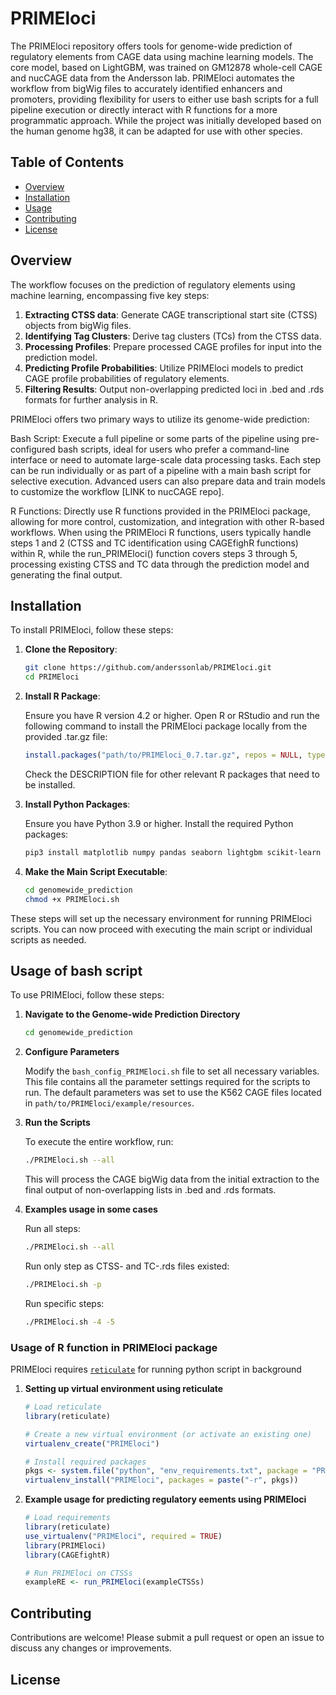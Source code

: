 # PRIMEloci

The PRIMEloci repository offers tools for genome-wide prediction of regulatory elements from CAGE data using machine learning models. The core model, based on LightGBM, was trained on GM12878 whole-cell CAGE and nucCAGE data from the Andersson lab. PRIMEloci automates the workflow from bigWig files to accurately identified enhancers and promoters, providing flexibility for users to either use bash scripts for a full pipeline execution or directly interact with R functions for a more programmatic approach. While the project was initially developed based on the human genome hg38, it can be adapted for use with other species.

## Table of Contents

- [Overview](#overview)
- [Installation](#installation)
- [Usage](#usage)
- [Contributing](#contributing)
- [License](#license)

## Overview

The workflow focuses on the prediction of regulatory elements using machine learning, encompassing five key steps:

1. **Extracting CTSS data**: Generate CAGE transcriptional start site (CTSS) objects from bigWig files.
2. **Identifying Tag Clusters**: Derive tag clusters (TCs) from the CTSS data.
3. **Processing Profiles**: Prepare processed CAGE profiles for input into the prediction model.
4. **Predicting Profile Probabilities**: Utilize PRIMEloci models to predict CAGE profile probabilities of regulatory elements.
5. **Filtering Results**: Output non-overlapping predicted loci in .bed and .rds formats for further analysis in R.

PRIMEloci offers two primary ways to utilize its genome-wide prediction:

Bash Script: Execute a full pipeline or some parts of the pipeline using pre-configured bash scripts, ideal for users who prefer a command-line interface or need to automate large-scale data processing tasks. Each step can be run individually or as part of a pipeline with a main bash script for selective execution. Advanced users can also prepare data and train models to customize the workflow [LINK to nucCAGE repo].

R Functions: Directly use R functions provided in the PRIMEloci package, allowing for more control, customization, and integration with other R-based workflows. When using the PRIMEloci R functions, users typically handle steps 1 and 2 (CTSS and TC identification using CAGEfighR functions) within R, while the run_PRIMEloci() function covers steps 3 through 5, processing existing CTSS and TC data through the prediction model and generating the final output.

## Installation

To install PRIMEloci, follow these steps:

1. **Clone the Repository**:

   ```bash
   git clone https://github.com/anderssonlab/PRIMEloci.git
   cd PRIMEloci
   ```

2. **Install R Package**:

   Ensure you have R version 4.2 or higher. Open R or RStudio and run the following command to install the PRIMEloci package locally from the provided .tar.gz file:

   ```r
   install.packages("path/to/PRIMEloci_0.7.tar.gz", repos = NULL, type = "source")
   ```

   Check the DESCRIPTION file for other relevant R packages that need to be installed.

3. **Install Python Packages**:

   Ensure you have Python 3.9 or higher. Install the required Python packages:

   ```bash
   pip3 install matplotlib numpy pandas seaborn lightgbm scikit-learn
   ```

4. **Make the Main Script Executable**:

   ```bash
   cd genomewide_prediction
   chmod +x PRIMEloci.sh
   ```

These steps will set up the necessary environment for running PRIMEloci scripts. You can now proceed with executing the main script or individual scripts as needed.

## Usage of bash script

To use PRIMEloci, follow these steps:

1. **Navigate to the Genome-wide Prediction Directory**

   ```bash
   cd genomewide_prediction
   ```

2. **Configure Parameters**

   Modify the `bash_config_PRIMEloci.sh` file to set all necessary variables. This file contains all the parameter settings required for the scripts to run. The default parameters was set to use the K562 CAGE files located in `path/to/PRIMEloci/example/resources`.

3. **Run the Scripts**

   To execute the entire workflow, run:

   ```bash
   ./PRIMEloci.sh --all
   ```

   This will process the CAGE bigWig data from the initial extraction to the final output of non-overlapping lists in .bed and .rds formats.

4. **Examples usage in some cases**

   Run all steps:

   ```bash
   ./PRIMEloci.sh --all
   ```

   Run only step as CTSS- and TC-.rds files existed:

   ```bash
   ./PRIMEloci.sh -p
   ```

   Run specific steps:

   ```bash
   ./PRIMEloci.sh -4 -5
   ```

### Usage of R function in PRIMEloci package

PRIMEloci requires [`reticulate`](https://rstudio.github.io/reticulate/) for running python script in background

1. **Setting up virtual environment using reticulate**
   ```r
   # Load reticulate
   library(reticulate)

   # Create a new virtual environment (or activate an existing one)
   virtualenv_create("PRIMEloci")

   # Install required packages
   pkgs <- system.file("python", "env_requirements.txt", package = "PRIMEloci")
   virtualenv_install("PRIMEloci", packages = paste("-r", pkgs))
   ```

2. **Example usage for predicting regulatory eements using PRIMEloci**
   ```r
   # Load requirements
   library(reticulate)
   use_virtualenv("PRIMEloci", required = TRUE)
   library(PRIMEloci)
   library(CAGEfightR)
   
   # Run PRIMEloci on CTSSs
   exampleRE <- run_PRIMEloci(exampleCTSSs)
   ```
## Contributing

Contributions are welcome! Please submit a pull request or open an issue to discuss any changes or improvements.

## License

